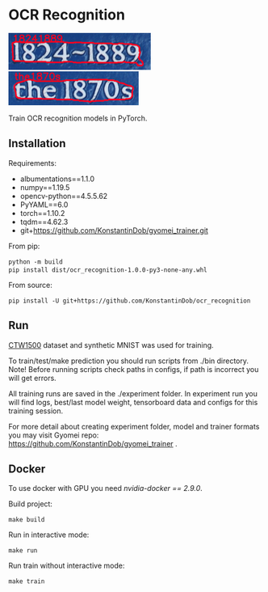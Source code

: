 # OCR Recognition

![Main image](pics/main_image_1.png)
![Main image](pics/main_image_2.png)

Train OCR recognition models in PyTorch.

## Installation

Requirements:
* albumentations==1.1.0
* numpy==1.19.5
* opencv-python==4.5.5.62
* PyYAML==6.0
* torch==1.10.2
* tqdm==4.62.3
* git+https://github.com/KonstantinDob/gyomei_trainer.git

From pip:
```
python -m build
pip install dist/ocr_recognition-1.0.0-py3-none-any.whl
```

From source:
```
pip install -U git+https://github.com/KonstantinDob/ocr_recognition
```

## Run

[CTW1500](https://ctwdataset.github.io/) dataset and synthetic MNIST
was used for training.

To train/test/make prediction you should run scripts from ./bin 
directory. Note! Before running scripts check paths in configs, if path 
is incorrect you will get errors.

All training runs are saved in the ./experiment folder. In experiment 
run you will find logs, best/last model weight, tensorboard data and 
configs for this training session.

For more detail about creating experiment folder, model and trainer 
formats you may visit Gyomei repo: 
https://github.com/KonstantinDob/gyomei_trainer .

## Docker 

To use docker with GPU you need *nvidia-docker == 2.9.0*.

Build project:

```
make build
```

Run in interactive mode:

```
make run
```

Run train without interactive mode:

```
make train
```
